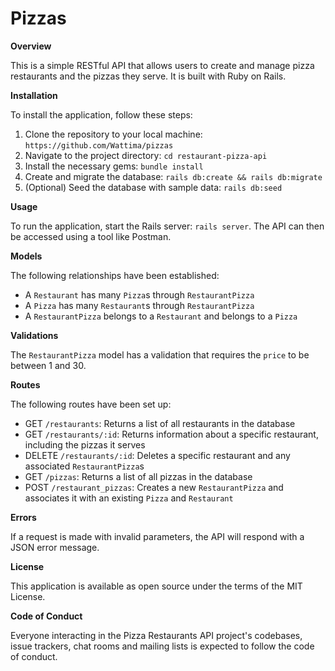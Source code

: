 # Pizzas

**Overview**

This is a simple RESTful API that allows users to create and manage pizza restaurants and the pizzas they serve. It is built with Ruby on Rails.

**Installation**

To install the application, follow these steps:
1. Clone the repository to your local machine: `https://github.com/Wattima/pizzas`
2. Navigate to the project directory: `cd restaurant-pizza-api`
3. Install the necessary gems: `bundle install`
4. Create and migrate the database: `rails db:create && rails db:migrate`
5. (Optional) Seed the database with sample data: `rails db:seed`

**Usage**

To run the application, start the Rails server: `rails server`. The API can then be accessed using a tool like Postman.

**Models**

The following relationships have been established:

- A `Restaurant` has many `Pizza`s through `RestaurantPizza`
- A `Pizza` has many `Restaurant`s through `RestaurantPizza`
- A `RestaurantPizza` belongs to a `Restaurant` and belongs to a `Pizza`

**Validations**

The `RestaurantPizza` model has a validation that requires the `price` to be between 1 and 30.

**Routes**

The following routes have been set up:

- GET `/restaurants`: Returns a list of all restaurants in the database
- GET `/restaurants/:id`: Returns information about a specific restaurant, including the pizzas it serves
- DELETE `/restaurants/:id`: Deletes a specific restaurant and any associated `RestaurantPizza`s
- GET `/pizzas`: Returns a list of all pizzas in the database
- POST `/restaurant_pizzas`: Creates a new `RestaurantPizza` and associates it with an existing `Pizza` and `Restaurant`

**Errors**

If a request is made with invalid parameters, the API will respond with a JSON error message.


**License**

This application is available as open source under the terms of the MIT License.

**Code of Conduct**

Everyone interacting in the Pizza Restaurants API project's codebases, issue trackers, chat rooms and mailing lists is expected to follow the code of conduct.

